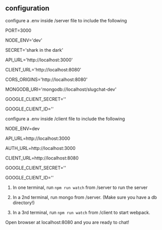 ## configuration
configure a .env inside /server file to include the following

PORT=3000

NODE_ENV='dev'

SECRET='shark in the dark'

API_URL='http://localhost:3000'

CLIENT_URL='http://localhost:8080'

CORS_ORIGINS='http://localhost:8080'

MONGODB_URI='mongodb://localhost/slugchat-dev'

GOOGLE_CLIENT_SECRET='<put google client secret here>'

GOOGLE_CLIENT_ID='<put your google cleint id here>'



configure a .env inside /client file to include the following
 
NODE_ENV=dev

API_URL=http://localhost:3000

AUTH_URL=http://localhost:3000

CLIENT_URL=http://localhost:8080

GOOGLE_CLIENT_SECRET='<put google client secret here>'

GOOGLE_CLIENT_ID='<put your google cleint id here>'


1. In one terminal, run `npm run watch` from /server to run the server

2. In a 2nd terminal, run mongo from /server. (Make sure you have a db directory!)

3. In a 3rd terminal, run `npm run watch` from /client to start webpack.

Open browser at localhost:8080 and you are ready to chat!



